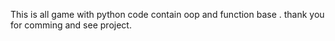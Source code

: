 This is all game with python code contain oop and function base .
thank you for comming and see project.
